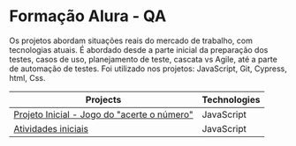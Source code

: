 # Formação Alura - QA 

Os projetos abordam situações reais do mercado de trabalho, com tecnologias atuais. É abordado desde a parte inicial da preparação dos testes, casos de uso, planejamento de teste, cascata vs Agile, até a parte de automação de testes.
Foi utilizado nos projetos: JavaScript, Git, Cypress, html, Css.
 
<div  align="center" dir="auto"> 
  
|Projects|Technologies | 
|--|--| 
| [Projeto Inicial - Jogo do "acerte o número"](https://github.com/antoniobigas/Forma--o-Alura---QA-/tree/main/Projeto%20Inicial)  | JavaScript
| [Atividades iniciais](https://github.com/antoniobigas/Forma--o-Alura---QA-/tree/main/Desafio%20Inicial/logica-js-projeto_inicial)| JavaScript


</div>
